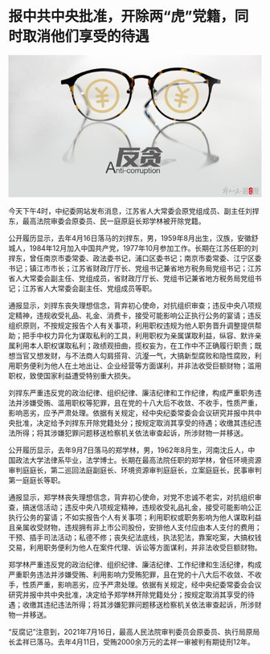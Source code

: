 # 报中共中央批准，开除两“虎”党籍，同时取消他们享受的待遇

![517e4c3dc0a36f25040ba9405fc2395f.jpg](https://raw.githubusercontent.com/qqhsx/qqnews_image/main/2024/02/26/报中共中央批准，开除两“虎”党籍，同时取消他们享受的待遇/517e4c3dc0a36f25040ba9405fc2395f.jpg)

今天下午4时，中纪委网站发布消息，江苏省人大常委会原党组成员、副主任刘捍东，最高法院审委会原委员、民一庭原庭长郑学林被开除党籍。

公开履历显示，去年4月16日落马的刘捍东，男，1959年8月出生，汉族，安徽舒城人，1984年12月加入中国共产党，1977年10月参加工作。长期在江苏任职的刘捍东，曾任南京市委常委、政法委书记，浦口区委书记；南京市委常委、江宁区委书记；镇江市市长；江苏省财政厅厅长、党组书记兼省地方税务局党组书记；江苏省人大常委会副主任、党组成员，省财政厅厅长、党组书记兼省地方税务局党组书记；江苏省人大常委会副主任、党组成员等职。

通报显示，刘捍东丧失理想信念，背弃初心使命，对抗组织审查；违反中央八项规定精神，违规收受礼品、礼金、消费卡，接受可能影响公正执行公务的宴请；违反组织原则，不按规定报告个人有关事项，利用职权违规为他人职务晋升调整提供帮助；把手中权力异化为谋取私利的工具，利用职权为亲属谋取利益，纵容、默许亲属利用本人职权谋取私利；政绩观扭曲，揽权妄为，在工作中不正确履行职责；既想当官又想发财，与不法商人勾肩搭背、沆瀣一气，大搞新型腐败和隐性腐败，利用职务便利为他人在土地出让、企业经营等方面谋利，并非法收受巨额财物；滥用职权，致使国家利益遭受特别重大损失。

刘捍东严重违反党的政治纪律、组织纪律、廉洁纪律和工作纪律，构成严重职务违法并涉嫌受贿、滥用职权等犯罪，且在党的十八大后不收敛、不收手，性质严重，影响恶劣，应予严肃处理。依据有关规定，经中央纪委常委会会议研究并报中共中央批准，决定给予刘捍东开除党籍处分；按规定取消其享受的待遇；收缴其违纪违法所得；将其涉嫌犯罪问题移送检察机关依法审查起诉，所涉财物一并移送。

公开履历显示，去年9月7日落马的郑学林，男，1962年8月生，河南沈丘人，中国政法大学法律系毕业，法学博士。长期在最高法院任职的郑学林，曾任环境资源审判庭庭长，第二巡回法庭副庭长、环境资源审判庭庭长，立案庭庭长，民事审判第一庭庭长等职。

通报显示，郑学林丧失理想信念，背弃初心使命，对党不忠诚不老实，对抗组织审查，搞迷信活动；违反中央八项规定精神，违规收受礼品礼金，接受可能影响公正执行公务的宴请；不如实报告个人有关事项；利用职权或职务影响为他人谋取利益且亲属收受财物，违规拥有非上市公司股份，安排他人支付应由本人支付的费用；干预、插手司法活动；私德不修；丧失纪法底线，执法犯法，靠案吃案，大搞权钱交易，利用职务便利为他人在案件代理、诉讼等方面谋利，并非法收受巨额财物。

郑学林严重违反党的政治纪律、组织纪律、廉洁纪律、工作纪律和生活纪律，构成严重职务违法并涉嫌受贿、利用影响力受贿犯罪，且在党的十八大后不收敛、不收手，性质严重，影响恶劣，应予严肃处理。依据有关规定，经中央纪委常委会会议研究并报中共中央批准，决定给予郑学林开除党籍处分；按规定取消其享受的待遇；收缴其违纪违法所得；将其涉嫌犯罪问题移送检察机关依法审查起诉，所涉财物一并移送。

“反腐记”注意到，2021年7月16日，最高人民法院审判委员会原委员、执行局原局长孟祥已落马。去年4月11日，受贿2000余万元的孟祥一审被判有期徒刑12年。

